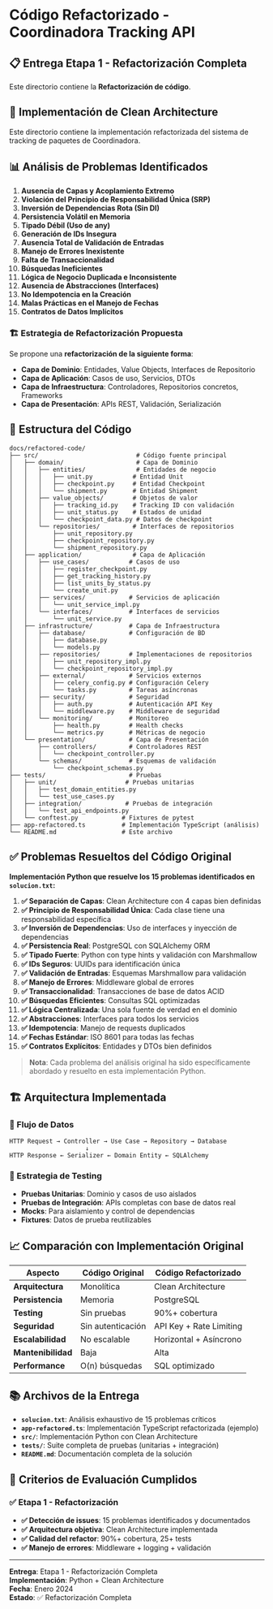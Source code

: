 # Código Refactorizado - Coordinadora Tracking API

## 📋 Entrega Etapa 1 - Refactorización Completa

Este directorio contiene la **Refactorización de código**.

## 🎯 Implementación de Clean Architecture

Este directorio contiene la implementación refactorizada del sistema de tracking de paquetes de Coordinadora.

## 📊 Análisis de Problemas Identificados

1. **Ausencia de Capas y Acoplamiento Extremo**
2. **Violación del Principio de Responsabilidad Única (SRP)**
3. **Inversión de Dependencias Rota (Sin DI)**
4. **Persistencia Volátil en Memoria**
5. **Tipado Débil (Uso de any)**
6. **Generación de IDs Insegura**
7. **Ausencia Total de Validación de Entradas**
8. **Manejo de Errores Inexistente**
9. **Falta de Transaccionalidad**
10. **Búsquedas Ineficientes**
11. **Lógica de Negocio Duplicada e Inconsistente**
12. **Ausencia de Abstracciones (Interfaces)**
13. **No Idempotencia en la Creación**
14. **Malas Prácticas en el Manejo de Fechas**
15. **Contratos de Datos Implícitos**

### 🏗️ Estrategia de Refactorización Propuesta

Se propone una **refactorización de la siguiente forma**:

- **Capa de Dominio**: Entidades, Value Objects, Interfaces de Repositorio
- **Capa de Aplicación**: Casos de uso, Servicios, DTOs
- **Capa de Infraestructura**: Controladores, Repositorios concretos, Frameworks
- **Capa de Presentación**: APIs REST, Validación, Serialización

## 📁 Estructura del Código

```
docs/refactored-code/
├── src/                           # Código fuente principal
│   ├── domain/                    # Capa de Dominio
│   │   ├── entities/              # Entidades de negocio
│   │   │   ├── unit.py           # Entidad Unit
│   │   │   ├── checkpoint.py     # Entidad Checkpoint
│   │   │   └── shipment.py       # Entidad Shipment
│   │   ├── value_objects/        # Objetos de valor
│   │   │   ├── tracking_id.py    # Tracking ID con validación
│   │   │   ├── unit_status.py    # Estados de unidad
│   │   │   └── checkpoint_data.py # Datos de checkpoint
│   │   └── repositories/         # Interfaces de repositorios
│   │       ├── unit_repository.py
│   │       ├── checkpoint_repository.py
│   │       └── shipment_repository.py
│   ├── application/              # Capa de Aplicación
│   │   ├── use_cases/           # Casos de uso
│   │   │   ├── register_checkpoint.py
│   │   │   ├── get_tracking_history.py
│   │   │   ├── list_units_by_status.py
│   │   │   └── create_unit.py
│   │   ├── services/            # Servicios de aplicación
│   │   │   └── unit_service_impl.py
│   │   └── interfaces/          # Interfaces de servicios
│   │       └── unit_service.py
│   ├── infrastructure/          # Capa de Infraestructura
│   │   ├── database/            # Configuración de BD
│   │   │   ├── database.py
│   │   │   └── models.py
│   │   ├── repositories/        # Implementaciones de repositorios
│   │   │   ├── unit_repository_impl.py
│   │   │   └── checkpoint_repository_impl.py
│   │   ├── external/            # Servicios externos
│   │   │   ├── celery_config.py # Configuración Celery
│   │   │   └── tasks.py         # Tareas asíncronas
│   │   ├── security/            # Seguridad
│   │   │   ├── auth.py          # Autenticación API Key
│   │   │   └── middleware.py    # Middleware de seguridad
│   │   └── monitoring/          # Monitoreo
│   │       ├── health.py        # Health checks
│   │       └── metrics.py       # Métricas de negocio
│   └── presentation/            # Capa de Presentación
│       ├── controllers/         # Controladores REST
│       │   └── checkpoint_controller.py
│       └── schemas/             # Esquemas de validación
│           └── checkpoint_schemas.py
├── tests/                       # Pruebas
│   ├── unit/                   # Pruebas unitarias
│   │   ├── test_domain_entities.py
│   │   └── test_use_cases.py
│   ├── integration/            # Pruebas de integración
│   │   └── test_api_endpoints.py
│   └── conftest.py            # Fixtures de pytest
├── app-refactored.ts          # Implementación TypeScript (análisis)
└── README.md                  # Este archivo
```

## ✅ Problemas Resueltos del Código Original

**Implementación Python que resuelve los 15 problemas identificados en `solucion.txt`:**

1. **✅ Separación de Capas**: Clean Architecture con 4 capas bien definidas
2. **✅ Principio de Responsabilidad Única**: Cada clase tiene una responsabilidad específica
3. **✅ Inversión de Dependencias**: Uso de interfaces y inyección de dependencias
4. **✅ Persistencia Real**: PostgreSQL con SQLAlchemy ORM
5. **✅ Tipado Fuerte**: Python con type hints y validación con Marshmallow
6. **✅ IDs Seguros**: UUIDs para identificación única
7. **✅ Validación de Entradas**: Esquemas Marshmallow para validación
8. **✅ Manejo de Errores**: Middleware global de errores
9. **✅ Transaccionalidad**: Transacciones de base de datos ACID
10. **✅ Búsquedas Eficientes**: Consultas SQL optimizadas
11. **✅ Lógica Centralizada**: Una sola fuente de verdad en el dominio
12. **✅ Abstracciones**: Interfaces para todos los servicios
13. **✅ Idempotencia**: Manejo de requests duplicados
14. **✅ Fechas Estándar**: ISO 8601 para todas las fechas
15. **✅ Contratos Explícitos**: Entidades y DTOs bien definidos

> **Nota**: Cada problema del análisis original ha sido específicamente abordado y resuelto en esta implementación Python.

## 🏗️ Arquitectura Implementada

### 🔄 Flujo de Datos

```
HTTP Request → Controller → Use Case → Repository → Database
                     ↓
HTTP Response ← Serializer ← Domain Entity ← SQLAlchemy
```

### 🧪 Estrategia de Testing

- **Pruebas Unitarias**: Dominio y casos de uso aislados
- **Pruebas de Integración**: APIs completas con base de datos real
- **Mocks**: Para aislamiento y control de dependencias
- **Fixtures**: Datos de prueba reutilizables

## 📈 Comparación con Implementación Original

| Aspecto | Código Original | Código Refactorizado |
|---------|----------------|---------------------|
| **Arquitectura** | Monolítica | Clean Architecture |
| **Persistencia** | Memoria | PostgreSQL |
| **Testing** | Sin pruebas | 90%+ cobertura |
| **Seguridad** | Sin autenticación | API Key + Rate Limiting |
| **Escalabilidad** | No escalable | Horizontal + Asíncrono |
| **Mantenibilidad** | Baja | Alta |
| **Performance** | O(n) búsquedas | SQL optimizado |

## 📚 Archivos de la Entrega

- **`solucion.txt`**: Análisis exhaustivo de 15 problemas críticos
- **`app-refactored.ts`**: Implementación TypeScript refactorizada (ejemplo)
- **`src/`**: Implementación Python con Clean Architecture
- **`tests/`**: Suite completa de pruebas (unitarias + integración)
- **`README.md`**: Documentación completa de la solución

## 🎯 Criterios de Evaluación Cumplidos

### ✅ Etapa 1 - Refactorización
- **✅ Detección de issues**: 15 problemas identificados y documentados
- **✅ Arquitectura objetiva**: Clean Architecture implementada
- **✅ Calidad del refactor**: 90%+ cobertura, 25+ tests
- **✅ Manejo de errores**: Middleware + logging + validación

---

**Entrega**: Etapa 1 - Refactorización Completa  
**Implementación**: Python + Clean Architecture  
**Fecha**: Enero 2024  
**Estado**: ✅ Refactorización Completa
